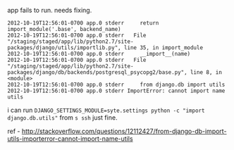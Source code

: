 app fails to run. needs fixing. 

```
2012-10-19T12:56:01-0700 app.0 stderr     return import_module('.base', backend_name)
2012-10-19T12:56:01-0700 app.0 stderr   File "/staging/staged/app/lib/python2.7/site-packages/django/utils/importlib.py", line 35, in import_module
2012-10-19T12:56:01-0700 app.0 stderr     __import__(name)
2012-10-19T12:56:01-0700 app.0 stderr   File "/staging/staged/app/lib/python2.7/site-packages/django/db/backends/postgresql_psycopg2/base.py", line 8, in <module>
2012-10-19T12:56:01-0700 app.0 stderr     from django.db import utils
2012-10-19T12:56:01-0700 app.0 stderr ImportError: cannot import name utils
```

i can run `DJANGO_SETTINGS_MODULE=syte.settings python -c "import django.db.utils"` from `s ssh` just fine.

ref - http://stackoverflow.com/questions/12112427/from-django-db-import-utils-importerror-cannot-import-name-utils

